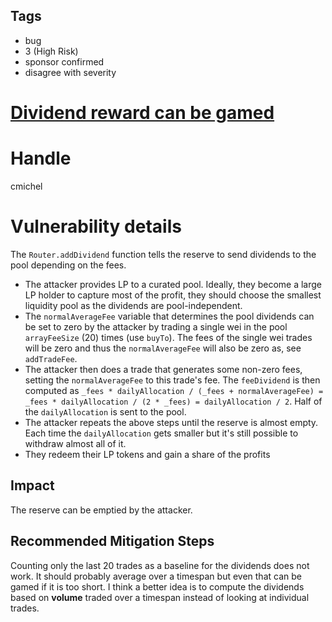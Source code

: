 ## Tags

- bug
- 3 (High Risk)
- sponsor confirmed
- disagree with severity

# [Dividend reward can be gamed](https://github.com/code-423n4/2021-07-spartan-findings/issues/182) 

# Handle

cmichel


# Vulnerability details

The `Router.addDividend` function tells the reserve to send dividends to the pool depending on the fees.

- The attacker provides LP to a curated pool. Ideally, they become a large LP holder to capture most of the profit, they should choose the smallest liquidity pool as the dividends are pool-independent.
- The `normalAverageFee` variable that determines the pool dividends can be set to zero by the attacker by trading a single wei in the pool `arrayFeeSize` (20) times (use `buyTo`). The fees of the single wei trades will be zero and thus the `normalAverageFee` will also be zero as, see `addTradeFee`.
- The attacker then does a trade that generates some non-zero fees, setting the `normalAverageFee` to this trade's fee. The `feeDividend` is then computed as `_fees * dailyAllocation / (_fees + normalAverageFee) = _fees * dailyAllocation / (2 * _fees) = dailyAllocation / 2`. Half of the `dailyAllocation` is sent to the pool.
- The attacker repeats the above steps until the reserve is almost empty. Each time the `dailyAllocation` gets smaller but it's still possible to withdraw almost all of it.
- They redeem their LP tokens and gain a share of the profits

## Impact
The reserve can be emptied by the attacker.

## Recommended Mitigation Steps
Counting only the last 20 trades as a baseline for the dividends does not work. It should probably average over a timespan but even that can be gamed if it is too short.
I think a better idea is to compute the dividends based on **volume** traded over a timespan instead of looking at individual trades.


